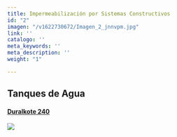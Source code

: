 ```yaml
---
title: Impermeabilización por Sistemas Constructivos
id: "2"
imagen: "/v1622730672/Imagen_2_jnnvpm.jpg"
link: ''
catalogo: ''
meta_keywords: ''
meta_description: ''
weight: "1"

---
```

## **Tanques de Agua**

#### [Duralkote 240](https://www.nvtconstruccion.com/productos/recubrimientos-epoxicos/)

![](https://res.cloudinary.com/drnun7bay/image/upload/v1615921861/WhatsApp_Image_2021-02-12_at_16.07.31_2_-standard-scale-4_00x-gigapixel_cwvpzc.png)